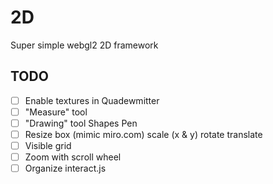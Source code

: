 # 2D
Super simple webgl2 2D framework

## TODO
- [ ] Enable textures in Quadewmitter
- [ ] "Measure" tool
- [ ] "Drawing" tool
  Shapes
  Pen
- [ ] Resize box (mimic miro.com)
  scale (x & y)
  rotate
  translate
- [ ] Visible grid
- [ ] Zoom with scroll wheel
- [ ] Organize interact.js